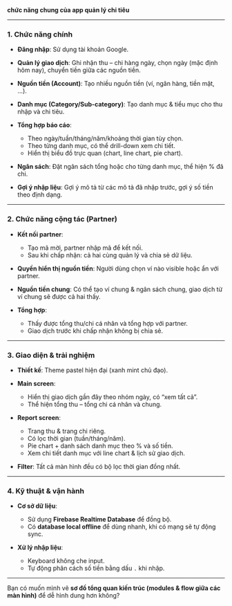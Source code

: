  **chức năng chung của app quản lý chi tiêu**

---

### 1. Chức năng chính

* **Đăng nhập**: Sử dụng tài khoản Google.
* **Quản lý giao dịch**: Ghi nhận thu – chi hàng ngày, chọn ngày (mặc định hôm nay), chuyển tiền giữa các nguồn tiền.
* **Nguồn tiền (Account)**: Tạo nhiều nguồn tiền (ví, ngân hàng, tiền mặt, …).
* **Danh mục (Category/Sub-category)**: Tạo danh mục & tiểu mục cho thu nhập và chi tiêu.
* **Tổng hợp báo cáo**:

  * Theo ngày/tuần/tháng/năm/khoảng thời gian tùy chọn.
  * Theo từng danh mục, có thể drill-down xem chi tiết.
  * Hiển thị biểu đồ trực quan (chart, line chart, pie chart).
* **Ngân sách**: Đặt ngân sách tổng hoặc cho từng danh mục, thể hiện % đã chi.
* **Gợi ý nhập liệu**: Gợi ý mô tả từ các mô tả đã nhập trước, gợi ý số tiền theo định dạng.

---

### 2. Chức năng cộng tác (Partner)

* **Kết nối partner**:

  * Tạo mã mời, partner nhập mã để kết nối.
  * Sau khi chấp nhận: cả hai cùng quản lý và chia sẻ dữ liệu.
* **Quyền hiển thị nguồn tiền**: Người dùng chọn ví nào visible hoặc ẩn với partner.
* **Nguồn tiền chung**: Có thể tạo ví chung & ngân sách chung, giao dịch từ ví chung sẽ được cả hai thấy.
* **Tổng hợp**:

  * Thấy được tổng thu/chi cá nhân và tổng hợp với partner.
  * Giao dịch trước khi chấp nhận không bị chia sẻ.

---

### 3. Giao diện & trải nghiệm

* **Thiết kế**: Theme pastel hiện đại (xanh mint chủ đạo).
* **Main screen**:

  * Hiển thị giao dịch gần đây theo nhóm ngày, có “xem tất cả”.
  * Thể hiện tổng thu – tổng chi cá nhân và chung.
* **Report screen**:

  * Trang thu & trang chi riêng.
  * Có lọc thời gian (tuần/tháng/năm).
  * Pie chart + danh sách danh mục theo % và số tiền.
  * Xem chi tiết danh mục với line chart & lịch sử giao dịch.
* **Filter**: Tất cả màn hình đều có bộ lọc thời gian đồng nhất.

---

### 4. Kỹ thuật & vận hành

* **Cơ sở dữ liệu**:

  * Sử dụng **Firebase Realtime Database** để đồng bộ.
  * Có **database local offline** để dùng nhanh, khi có mạng sẽ tự động sync.
* **Xử lý nhập liệu**:

  * Keyboard không che input.
  * Tự động phân cách số tiền bằng dấu `.` khi nhập.

---


Bạn có muốn mình vẽ **sơ đồ tổng quan kiến trúc (modules & flow giữa các màn hình)** để dễ hình dung hơn không?
